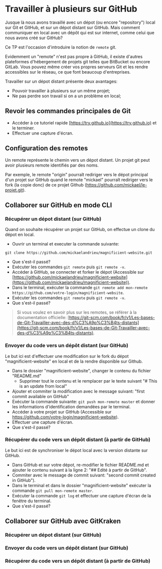 # Travailler à plusieurs sur GitHub

Jusque là nous avons travaillé avec un dépot (ou encore "repository") local sur Git et GitHub,
et sur un dépot distant sur GitHub. Mais comment communiquer en local
avec un dépôt qui est sur internet, comme celui que nous avons créé sur GitHub?

Ce TP est l'occasion d'introduire la notion de `remote` git.

Evidemment un "remote" n'est pas propre à GitHub, il existe d'autres plateformes d'hébergement
de projets git telles que BitBucket ou encore GitLab. Vous pouvez même créer vos propres serveurs Git
et les rendre accessibles sur le réseau, ce que font beaucoup d'entreprises.

Travailler sur un dépot distant présente deux avantages:

- Pouvoir travailler à plusieurs sur un même projet;
- Ne pas perdre son travail si on a un problème en local;

## Revoir les commandes principales de Git

- Accéder à ce tutoriel rapide [https://try.github.io](https://try.github.io) et le terminer.
- Effectuer une capture d'écran.

## Configuration des remotes

Un remote représente le chemin vers un dépot distant. Un projet git peut avoir plusieurs remote identifiés
par des noms.

Par exemple, le remote "origin" pourraît rediriger vers le dépot principal d'un projet sur GitHub quand le remote "mickael"
pourraît rediriger vers le fork (la copie donc) de ce projet Github (https://github.com/mickael/le-projet.git).

## Collaborer sur GitHub en mode CLI

### Récupérer un dépot distant (sur GitHub)

Quand on souhaite récupérer un projet sur GitHub, on effectue un clone du dépot en local.

- Ouvrir un terminal et executer la commande suivante:

```
git clone https://github.com/mickaelandrieu/magnificient-website.git
```

- Que s'est-il passé?
- Exécuter les commandes `git remote` puis `git remote -v`.
- Accéder à GitHub, se connecter et forker le dépot (Accessible sur [https://github.com/mickaelandrieu/magnificient-website](https://github.com/mickaelandrieu/magnificient-website)).
- Dans le terminal, exécuter la commande `git remote add mon-remote https://github.com/votre-login/magnificient-website`.
- Exécuter les commandes `git remote` puis `git remote -v`.
- Que s'est-il passé?

> Si vous voulez en savoir plus sur les remotes, se référer à la documentation officielle: [https://git-scm.com/book/fr/v1/Les-bases-de-Git-Travailler-avec-des-d%C3%A9p%C3%B4ts-distants](https://git-scm.com/book/fr/v1/Les-bases-de-Git-Travailler-avec-des-d%C3%A9p%C3%B4ts-distants).

### Envoyer du code vers un dépôt distant (sur GitHub)

Le but ici est d'effectuer une modification sur le fork du dépot "magnificient-website" en local et de la rendre disponible sur Github.

- Dans le dossier "magnificient-website", changer le contenu du fichier "README.md"
  - Supprimer tout le contenu et le remplacer par le texte suivant "# This is an update from local"
- Ajouter et commiter la modification avec le message suivant: "first commit available on GitHub"
- Exécuter la commande suivante: `git push mon-remote master` et donner les informations d'identification demandées par le terminal.
- Accéder à votre projet sur GitHub (Accessible sur https://github.com/votre-login/magnificient-website).
- Effectuer une capture d'écran.
- Que s'est-il passé?

### Récupérer du code vers un dépôt distant (à partir de GitHub)

Le but ici est de synchroniser le dépot local avec la version distante sur GitHub.

- Dans GitHub et sur votre dépot, re-modifier le fichier README.md et ajouter le contenu suivant à la ligne 2: "## Edité à partir de GitHub".
- Commiter avec le message de commit suivant: "second commit created in GitHub").
- Dans le terminal et dans le dossier "magnificient-website" exécuter la commande `git pull mon-remote master`.
- Exécuter la commande `git log` et effectuer une capture d'écran de la fenêtre du terminal.
- Que s'est-il passé?

## Collaborer sur GitHub avec GitKraken

### Récupérer un dépot distant (sur GitHub)

### Envoyer du code vers un dépôt distant (sur GitHub)

### Récupérer du code vers un dépôt distant (à partir de GitHub)
